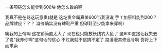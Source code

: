 一条项链怎么能卖到600块 他怎么敢的啊

我真不是在骂这玩意贵(就是 这坨贵金属真值600当我没说 手工加原料能到200？品牌效应？？？ 溢价确实没有球鞋严重 但球鞋至少能拿来穿啊)  

噢我的上帝啊 这花销简直太大了 现在也只能放长线钓大鱼了 这600直接让我失去了说"我养你啊"这句话的信心 不过我就不信搞不定了 路漫漫其修远兮啊 吾将上下而求索

